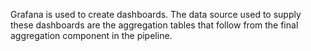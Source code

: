 Grafana is used to create dashboards. 
The data source used to supply these dashboards are the aggregation tables 
that follow from the final aggregation component in the pipeline.